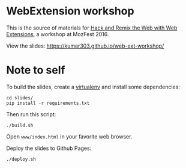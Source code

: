 # WebExtension workshop

This is the source of materials for
[Hack and Remix the Web with Web Extensions](https://app.mozillafestival.org/#_session-409),
a workshop at MozFest 2016.

View the slides: https://kumar303.github.io/web-ext-workshop/

# Note to self

To build the slides, create a [virtualenv](https://pypi.python.org/pypi/virtualenv)
and install some dependencies:

    cd slides/
    pip install -r requirements.txt

Then run this script:

    ./build.sh

Open `www/index.html` in your favorite web browser.

Deploy the slides to Github Pages:

    ./deploy.sh

